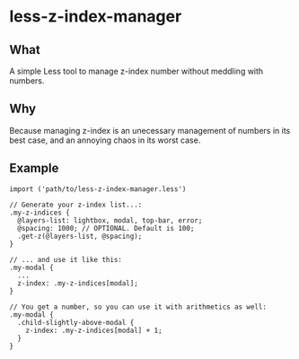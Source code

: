 # less-z-index-manager

## What
A simple Less tool to manage z-index number without meddling with numbers.

## Why
Because managing z-index is an unecessary management of numbers in its best case, and an annoying chaos in its worst case.

## Example
```
import ('path/to/less-z-index-manager.less')

// Generate your z-index list...:
.my-z-indices {
  @layers-list: lightbox, modal, top-bar, error;
  @spacing: 1000; // OPTIONAL. Default is 100;
  .get-z(@layers-list, @spacing);
}

// ... and use it like this:
.my-modal {
  ...
  z-index: .my-z-indices[modal];
}

// You get a number, so you can use it with arithmetics as well:
.my-modal {
  .child-slightly-above-modal {
    z-index: .my-z-indices[modal] + 1;
  }
}
```
